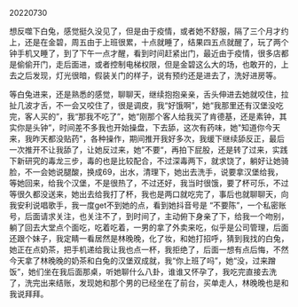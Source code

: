 20220730

想反噬下白兔，感觉挺久没见了，但是由于疫情，或者她不舒服，隔了三个月才约上，还是在金碧，周五由于上班很累，十点就睡了，结果四五点就醒了，玩了两个钟手机又睡了，到了下午一点才醒，看到时间赶紧出门，最近由于疫情，很多店都是偷偷开门，走后面进，或者控制电梯权限，但是金碧这么大的场，也敢开的，上去之后发现，灯光很暗，假装关门的样子，说有预约还是进去了，洗好进房等。

等白兔进来，还是熟悉的感觉，聊聊天，继续抱抱亲亲，舌头伸进去她就咬住，拉扯几波才舌，不一会又咬住了，很是调皮，我“好饿啊”，她“我那里还有汉堡没吃完，客人买的”，我“那我不吃了”，她“刚那个客人给我买了肯德基，还是素钟，其实你是头钟”，时间差不多我也开始操盘，下去舔，这次有药味，她"知道你今天来，我昨天都没贴药"，各种操作，期间推开我好多次，我缓下继续舔反正，最后一次推开不让我舔了，让她反过来，她”不要“，再拍下屁股，还是转了过来，实践下新研究的毒龙三步，毒的也是比较配合，不过深毒两下，就求饶了，躺好让她骑脸，不一会她说腿酸，换成69，出水，清理下，她出去洗手，说要拿汉堡给我，等她回来，给我个汉堡，不是很热了，不过还好，我当时很饿，要了杯可乐，不过等很久都没送来，她出去给我打了杯，我也是两口就吃完了，事后也就聊聊天，向我安利说唱歌手，我一度get不到她的点，看到她抖音号是 “不要陈”，一个私密账号，后面请求关注，也关注不了，到时间了，主动俯下身亲了下，给我一个吻别，躺了回去大堂点个面吃，吃着吃着，一男的拿了外卖来吃，似乎是公司管理，后面还跟个妹子，我定睛一看居然是林晚晚，化了妆，和她打招呼，猜到我找的白兔，她正在点奶茶，把手机递给我让我也点一杯，我拒绝了，后面一想有点后悔，不然今天拿了林晚晚的奶茶和白兔的汉堡双成就，我“你上班了吗”，她“没，过来蹭饭”，她们坐在我后面那桌，听她聊什么八卦，谁谁又怀孕了，我吃完直接去洗了，洗完出来结账，发现她和那个男的已经坐在了前台，买单走人，林晚晚也是和我说拜拜。

